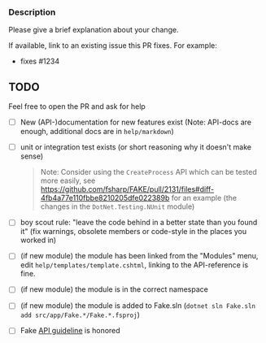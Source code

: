 ### Description

Please give a brief explanation about your change.

If available, link to an existing issue this PR fixes. For example:

- fixes #1234

## TODO

Feel free to open the PR and ask for help

- [ ] New (API-)documentation for new features exist (Note: API-docs are enough, additional docs are in `help/markdown`)
- [ ] unit or integration test exists (or short reasoning why it doesn't make sense)
  
  > Note: Consider using the `CreateProcess` API which can be tested more easily, see https://github.com/fsharp/FAKE/pull/2131/files#diff-4fb4a77e110fbbe8210205dfe022389b for an example (the changes in the `DotNet.Testing.NUnit` module)
  
- [ ] boy scout rule: "leave the code behind in a better state than you found it" (fix warnings, obsolete members or code-style in the places you worked in)     
- [ ] (if new module) the module has been linked from the "Modules" menu, edit `help/templates/template.cshtml`, linking to the API-reference is fine.
- [ ] (if new module) the module is in the correct namespace
- [ ] (if new module) the module is added to Fake.sln (`dotnet sln Fake.sln add src/app/Fake.*/Fake.*.fsproj`)
- [ ] Fake [API guideline](https://fake.build/guide/contributing.html#API-Design-Guidelines) is honored
